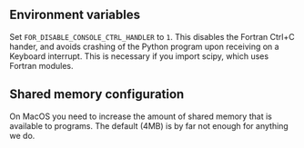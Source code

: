 Environment variables
---------------------

Set `FOR_DISABLE_CONSOLE_CTRL_HANDLER` to `1`. This disables the Fortran Ctrl+C hander, and avoids crashing of the Python program upon receiving on a Keyboard interrupt. This is necessary if you import scipy, which uses Fortran modules.

Shared memory configuration
---------------------------

On MacOS you need to increase the amount of shared memory that is available to programs. The default (4MB) is by far not enough for anything we do.
